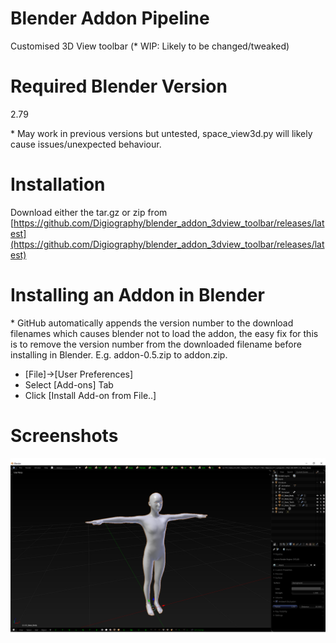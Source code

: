 # Blender Addon Pipeline

Customised 3D View toolbar (* WIP: Likely to be changed/tweaked)

# Required Blender Version

2.79 

\* May work in previous versions but untested, space_view3d.py will likely cause issues/unexpected behaviour.

# Installation

Download either the tar.gz or zip from [https://github.com/Digiography/blender_addon_3dview_toolbar/releases/latest](https://github.com/Digiography/blender_addon_3dview_toolbar/releases/latest)

# Installing an Addon in Blender

\* GitHub automatically appends the version number to the download filenames which causes blender not to load the addon, the easy fix for this is to remove the version number from the downloaded filename before installing in Blender. E.g. addon-0.5.zip to addon.zip.

- [File]->[User Preferences]
- Select [Add-ons] Tab
- Click [Install Add-on from File..]

# Screenshots

![alt](/screenshots/3dview_toolbar.png)
